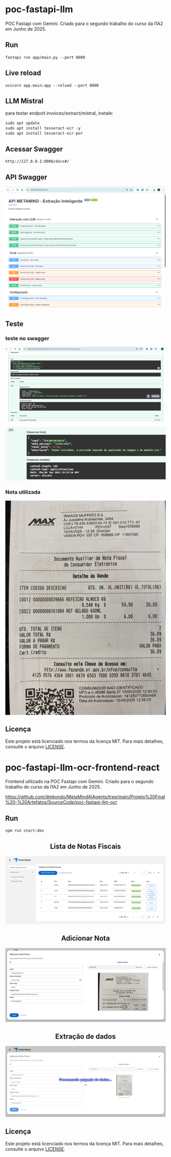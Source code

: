 # poc-fastapi-llm
POC Fastapi com Gemini. Criado para o segundo trabalho do curso da I1A2 em Junho de 2025.

## Run

```
fastapi run app/main.py --port 8000

```

## Live reload

```
uvicorn app.main:app --reload --port 8000
```

## LLM Mistral 

para testar endpoit invoices/extract/mistral, instale:

```
sudo apt update
sudo apt install tesseract-ocr -y
sudo apt install tesseract-ocr-por
```
## Acessar Swagger

```
http://127.0.0.1:8000/docs#/
```

## API Swagger

<div align="center">

![](SourceCode/poc-fastapi-llm-ocr/notas-fiscais/api.png)

</div>

## Teste

### teste no swagger

<div align="center">

![](SourceCode/poc-fastapi-llm-ocr/notas-fiscais/teste1.PNG)

![](SourceCode/poc-fastapi-llm-ocr/notas-fiscais/teste1b.PNG)

</div>

### Nota utilizada

<div align="center">

![](SourceCode/poc-fastapi-llm-ocr/notas-fiscais/nota1.PNG) 

</div>

## Licença
Este projeto está licenciado nos termos da licença MIT. Para mais detalhes, consulte o arquivo [LICENSE](LICENSE.md).


# poc-fastapi-llm-ocr-frontend-react

Frontend utilizado na POC Fastapi com Gemini. Criado para o segundo trabalho do curso da I1A2 em Junho de 2025.

<https://github.com/dmkondo/MetaMindAIAgents/tree/main/Projeto%20Final%20-%20Artefatos/SourceCode/poc-fastapi-llm-ocr>

## Run

```bash
npm run start:dev
```

<div align="center">

## Lista de Notas Fiscais

![](SourceCode/poc-fastapi-llm-ocr-frontend-react/assets/tela1.png)

## Adicionar Nota

![](SourceCode/poc-fastapi-llm-ocr-frontend-react/assets/tela2.png)

## Extração de dados

![](SourceCode/poc-fastapi-llm-ocr-frontend-react/assets/tela3.png)

</div>

## Licença
Este projeto está licenciado nos termos da licença MIT. Para mais detalhes, consulte o arquivo [LICENSE](LICENSE.md).